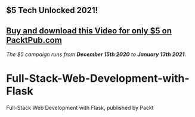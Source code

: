## $5 Tech Unlocked 2021!
[Buy and download this Video for only $5 on PacktPub.com](https://www.packtpub.com/product/full-stack-web-development-with-flask-video/9781789957464)
-----
*The $5 campaign         runs from __December 15th 2020__ to __January 13th 2021.__*

# Full-Stack-Web-Development-with-Flask
Full-Stack Web Development with Flask, published by Packt
